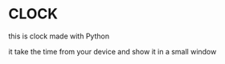 # CLOCK
this is clock made with Python 

it take the time from your device and show it in a small window
